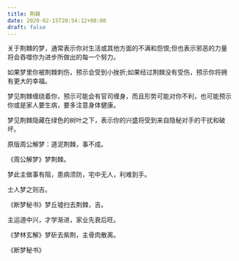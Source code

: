```yaml
---
title: 荆棘
date: 2020-02-15T20:54:12+08:00
draft: false
---
```


关于荆棘的梦，通常表示你对生活或其他方面的不满和怨恨;但也表示邪恶的力量将会吞噬你为进步所做出的每一个努力。

如果梦里你被荆棘刺伤，预示会受到小挫折;如果经过荆棘没有受伤，预示你将拥有更大的幸福。

梦见荆棘缠绕着你，预示可能会有官司缠身，而且形势可能对你不利，也可能预示你或是家人要生病，要多注意身体健康。

梦见荆棘隐藏在绿色的树叶之下，表示你的兴盛将受到来自隐秘对手的干扰和破坏。

原版周公解梦：道泥荆棘，事不成。

《周公解梦》梦荆棘。

梦此主做事有阻，患病须防，宅中无人，利难到手。

士人梦之则吉。

《断梦秘书》梦丘墟扫去荆棘，吉。

主运道中兴，才学渐进，家业先衰后旺。

《梦林玄解》梦斫去紫荆，主骨肉散离。

《断梦秘书》